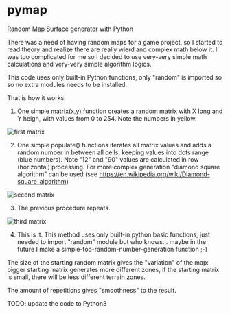 # pymap
Random Map Surface generator with Python

There was a need of having random maps for a game project, so I started to read theory and realize there are really wierd and complex math below it. I was too complicated for me so I decided to use very-very simple math calculations and very-very simple algorithm logics. 

This code uses only built-in Python functions, only "random" is imported so so no extra modules needs to be installed.

That is how it works:

1) One simple matrix(x,y) function creates a random matrix with X long and Y heigh, with values from 0 to 254. Note the numbers in yellow.

![first matrix](https://user-images.githubusercontent.com/37819159/62019546-608eff00-b18d-11e9-9a5b-007f45399062.png)

2) One simple populate() functions iterates all matrix values and adds a random number in between all cells, keeping values into dots range (blue numbers). Note "12" and "90" values are calculated in row (horizontal) processing. For more complex generation "diamond square algorithm" can be used (see https://en.wikipedia.org/wiki/Diamond-square_algorithm)

![second matrix](https://user-images.githubusercontent.com/37819159/62019547-608eff00-b18d-11e9-8d5f-162bbfed882c.png)

3) The previous procedure repeats. 

![third matrix](https://user-images.githubusercontent.com/37819159/62019548-608eff00-b18d-11e9-9c81-7bde3b8930f6.png)

4) This is it. This method uses only built-in python basic functions, just needed to import "random" module but who knows... maybe in the future I make a simple-too-random-number-generation function ;-)

The size of the starting random matrix gives the "variation" of the map: bigger starting matrix generates more different zones, if the starting matrix is small, there will be less different terrain zones.

The amount of repetitions gives "smoothness" to the result.


TODO: update the code to Python3



